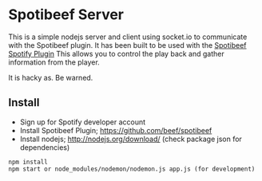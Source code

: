 
Spotibeef Server
==========

This is a simple nodejs server and client using socket.io to communicate with the Spotibeef plugin. It has been built to be used with the [Spotibeef Spotify Plugin](https://github.com/beef/spotibeef)  This allows you to control the play back and gather information from the player.

It is hacky as. Be warned.

Install
-----
- Sign up for Spotify developer account
- Install Spotibeef Plugin; https://github.com/beef/spotibeef
- Install nodejs; http://nodejs.org/download/ (check package json for dependencies)

```
npm install
npm start or node_modules/nodemon/nodemon.js app.js (for development)
```